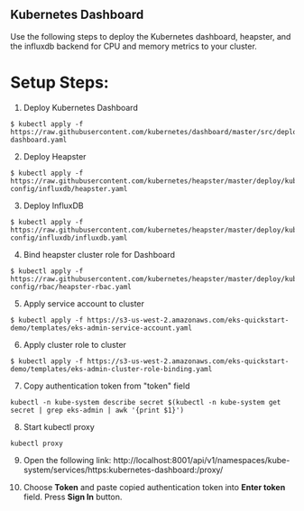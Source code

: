 ## Kubernetes Dashboard
Use the following steps to deploy the Kubernetes dashboard, heapster, and the influxdb backend for CPU and memory metrics to your cluster.

# Setup Steps:
1. Deploy Kubernetes Dashboard
```
$ kubectl apply -f https://raw.githubusercontent.com/kubernetes/dashboard/master/src/deploy/recommended/kubernetes-dashboard.yaml
```

2. Deploy Heapster
```
$ kubectl apply -f https://raw.githubusercontent.com/kubernetes/heapster/master/deploy/kube-config/influxdb/heapster.yaml
```

3. Deploy InfluxDB
```
$ kubectl apply -f https://raw.githubusercontent.com/kubernetes/heapster/master/deploy/kube-config/influxdb/influxdb.yaml
```	

4. Bind heapster cluster role for Dashboard
```
$ kubectl apply -f https://raw.githubusercontent.com/kubernetes/heapster/master/deploy/kube-config/rbac/heapster-rbac.yaml
```

5. Apply service account to cluster
```
$ kubectl apply -f https://s3-us-west-2.amazonaws.com/eks-quickstart-demo/templates/eks-admin-service-account.yaml
```

6. Apply cluster role to cluster
```
$ kubectl apply -f https://s3-us-west-2.amazonaws.com/eks-quickstart-demo/templates/eks-admin-cluster-role-binding.yaml
```
7. Copy authentication token from "token" field
```
kubectl -n kube-system describe secret $(kubectl -n kube-system get secret | grep eks-admin | awk '{print $1}')
```
8. Start kubectl proxy
```
kubectl proxy
```
9. Open the following link: http://localhost:8001/api/v1/namespaces/kube-system/services/https:kubernetes-dashboard:/proxy/

10. Choose <b>Token</b> and paste copied authentication token into <b>Enter token</b> field. Press <b>Sign In</b> button.